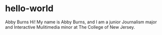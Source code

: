 # hello-world
Abby Burns
Hi! My name is Abby Burns, and I am a junior Journalism major and Interactive Mulitimedia minor at The College of New Jersey.

